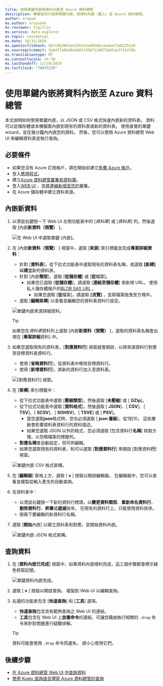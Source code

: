 ```yaml
---
title: 使用單鍵內嵌將資料內嵌至 Azure 資料總管
description: 瞭解如何只使用單鍵內嵌，將資料內嵌（載入）至 Azure 資料總管。
author: orspod
ms.author: orspodek
ms.reviewer: tzgitlin
ms.service: data-explorer
ms.topic: conceptual
ms.date: 10/31/2019
ms.openlocfilehash: 0d7c8b2661ee3361b3a485b8cae4eef3a8225120
ms.sourcegitcommit: 5ab4f7a81d04a58f235071240718dfae3f1b370b
ms.translationtype: MT
ms.contentlocale: zh-TW
ms.lasthandoff: 12/10/2019
ms.locfileid: "74975239"
---
```

# <a name="use-one-click-ingestion-to-ingest-data-into-azure-data-explorer"></a>使用單鍵內嵌將資料內嵌至 Azure 資料總管

本文說明如何使用單鍵內嵌，以 JSON 或 CSV 格式快速內嵌新的資料表。 資料可以從儲存體或本機檔案內嵌到現有的資料表或新的資料表。 使用直覺的單鍵 wizard，並在幾分鐘內內嵌您的資料。 然後，您可以使用 Azure 資料總管 Web UI 來編輯資料表並執行查詢。

## <a name="prerequisites"></a>必要條件

* 如果您沒有 Azure 訂用帳戶，請在開始前建立[免費 Azure 帳戶](https://azure.microsoft.com/free/)。
* 登入[應用程式](https://dataexplorer.azure.com/)。
* 建立[Azure 資料總管叢集和資料庫](create-cluster-database-portal.md)。
* 登入[WEB UI](https://dataexplorer.azure.com/) ，並[將連線新增至您的](/azure/data-explorer/web-query-data#add-clusters)叢集。
* 在 Azure 儲存體中建立資料來源。

## <a name="ingest-new-data"></a>內嵌新資料

1. 以滑鼠右鍵按一下 Web UI 左側功能表中的 [*資料庫*] 或 [*資料表*] 列，然後選取 [內嵌**新資料（預覽）** ]。

    ![在 Web UI 中選取單鍵 [內嵌]。](media/ingest-data-one-click/one-click-ingestion-in-webui.png)   
 
1. 在 [內嵌**新資料（預覽）** ] 視窗中，選取 [**來源**] 索引標籤並完成**專案詳細資料**：

    * 針對 [**資料表**]，從下拉式功能表中選取現有的資料表名稱，或選取 **[新建] 以建立**新的資料表。
    * 針對 [內嵌**類型**]，選取 [**從儲存體**] 或 [**從**檔案]。
        * 如果您已選取 [**從儲存體**]，請選取 [**連結至儲存體**] 來新增 URL。 使用私人儲存體帳戶的[BLOB SAS URL](/azure/vs-azure-tools-storage-explorer-blobs#get-the-sas-for-a-blob-container) 。 
            * 如果您選取 [**從**檔案]，請選取 **[流覽]** ，並將檔案拖曳至方塊中。
    * 選取 [**編輯架構**] 以查看並編輯您的資料表資料行設定。
 
    ![單鍵內嵌來源詳細資料。](media/ingest-data-one-click/one-click-ingestion-source.png) 

    > [!TIP]
    > 如果您在*資料表*資料列上選取 [內嵌**新資料（預覽）** ]，選取的資料表名稱會出現在 [**專案詳細**資料] 中。

1. 如果您選取現有的資料表，[**對應資料行**] 視窗就會開啟，以將來源資料行對應至目標資料表資料行。 
    * 使用 [**省略資料行**]，從資料表中移除目標資料行。 
    * 使用 [**新增資料行**]，將新的資料行加入至資料表。 

    ![[對應資料行] 視窗。](media/ingest-data-one-click/one-click-map-columns-window.png)

1. 在 [**架構**] 索引標籤中：

    * 從下拉式功能表中選取 [**壓縮類型**]，然後選取 [**未壓縮**] 或 [ **GZip**]。
    * 從下拉式功能表中選取 [**資料格式**]，然後選取 [ **JSON**]、[ **CSV**]、[ **TSV**]、[ **SCSV**]、[ **SOHSV**]、[ **TSVE**] 或 [ **PSV**]。 
        * 當您選取**json**格式時，您也必須選取 [ **json 層級**]，從1到10。 這些層級會影響資料表資料行的資料描述。 
        * 如果您選取 JSON 以外的格式，您必須選取 [包含資料行**名稱**] 核取方塊，以忽略檔案的標題列。
    * **對應名稱**會自動設定，但可供編輯。
    * 如果您選取現有的資料表，則可以選取 [**對應資料行**] 來開啟 [對應資料**行**] 視窗。

    ![單鍵內嵌 CSV 格式架構。](media/ingest-data-one-click/one-click-csv-format.png)

1. 在 [**編輯器**] 窗格上方，選取 [ **v** ] 按鈕以開啟編輯器。 在編輯器中，您可以查看並複製從輸入產生的自動查詢。 

1.  在資料表中： 
    * 以滑鼠右鍵按一下新的資料行標頭，以**變更資料類型**、**重新命名資料行**、**刪除資料行**、**昇冪**或**遞減**排序。 在現有的資料行上，只能使用資料排序。 
    * 按兩下要編輯的新資料行名稱。

1. 選取 [**開始**內嵌] 以建立資料表和對應，並開始資料內嵌。

    ![單鍵內嵌 JSON 格式架構。](media/ingest-data-one-click/one-click-json-format.png) 
 
## <a name="query-data"></a>查詢資料

1. 在 [**資料內嵌已完成**] 視窗中，如果資料內嵌順利完成，這三個步驟都會標示綠色核取記號。
 
    ![單鍵資料內嵌完成。](media/ingest-data-one-click/one-click-data-ingestion-complete.png)

1. 選取 [ **v** ] 按鈕以開啟查詢。 複製到 Web UI 以編輯查詢。

1. 右邊的功能表包含 [**快速查詢**] 和 [**工具**] 選項。 

    * **快速查詢**包含具有範例查詢之 Web UI 的連結。
    * **工具**包含在 Web UI 上**放置命令**的連結，可讓您藉由執行相關的 `.drop` 命令來針對問題進行疑難排解。

    > [!TIP]
    > 資料可能會使用 `.drop` 命令而遺失。 請小心使用它們。

## <a name="next-steps"></a>後續步驟

* [在 Azure 資料總管 Web UI 中查詢資料](web-query-data.md)
* [使用 Kusto 查詢語言撰寫 Azure 資料總管的查詢](write-queries.md)
